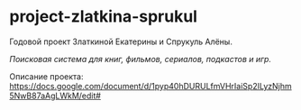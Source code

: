 # project-zlatkina-sprukul
Годовой проект Златкиной Екатерины и Спрукуль Алёны.

*Поисковая система для книг, фильмов, сериалов, подкастов и игр.*

Описание проекта:
https://docs.google.com/document/d/1pyp40hDURULfmVHrIaiSp2ILyzNjhm5NwB87aAgLWkM/edit#
